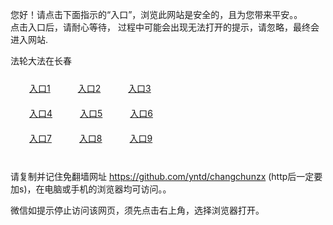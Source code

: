 您好！请点击下面指示的“入口”，浏览此网站是安全的，且为您带来平安。。 <br/>
点击入口后，请耐心等待， 过程中可能会出现无法打开的提示，请忽略，最终会进入网站. </br>

法轮大法在长春<br/>
<div style="padding:10px"><a style="margin:20px" target="_blank" href="https://d1f6zl11n6wjix.cloudfront.net/2Qpsp?rwbppq" id="ccLink1" rel="nofollow">入口1</a> <a target="_blank" style="margin:20px" href="https://dqpbtzqx49snh.cloudfront.net/2Qpsp?waewkgq" id="ccLink2" rel="nofollow">入口2</a> <a style="margin:20px" target="_blank" href="https://d6f1v6fj6nqxg.cloudfront.net/2Qpsp?cbkeb" id="ccLink3" rel="nofollow">入口3</a></div>

<div style="padding:10px" ><a style="margin:20px" target="_blank" href="https://d1f6zl11n6wjix.cloudfront.net/2Qpsp?rwbppq" id="ccLink4" rel="nofollow">入口4</a> <a style="margin:20px" href="https://dqpbtzqx49snh.cloudfront.net/2Qpsp?waewkgq" target="_blank" id="ccLink5" rel="nofollow">入口5</a> <a style="margin:20px" href="https://d6f1v6fj6nqxg.cloudfront.net/2Qpsp?cbkeb" target="_blank" id="ccLink6" rel="nofollow">入口6</a></div>

<div style="padding:10px"><a style="margin:20px" target="_blank" href="https://d1f6zl11n6wjix.cloudfront.net/2Qpsp?rwbppq" id="ccLink7" rel="nofollow">入口7</a> <a style="margin:20px" href="https://dqpbtzqx49snh.cloudfront.net/2Qpsp?waewkgq" target="_blank" id="ccLink8" rel="nofollow">入口8</a> <a style="margin:20px" target="_blank" href="https://d6f1v6fj6nqxg.cloudfront.net/2Qpsp?cbkeb" id="ccLink9" rel="nofollow">入口9</a></div>

<br/>



请复制并记住免翻墙网址 https://github.com/yntd/changchunzx (http后一定要加s)，在电脑或手机的浏览器均可访问。。<br/>

微信如提示停止访问该网页，须先点击右上角，选择浏览器打开。
